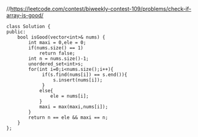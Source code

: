 //https://leetcode.com/contest/biweekly-contest-109/problems/check-if-array-is-good/

```
class Solution {
public:
    bool isGood(vector<int>& nums) {
        int maxi = 0,ele = 0;
        if(nums.size() == 1)
            return false;
        int n = nums.size()-1;
        unordered_set<int>s;
        for(int i=0;i<nums.size();i++){
             if(s.find(nums[i]) == s.end()){
                 s.insert(nums[i]);
             }
            else{
                ele = nums[i];
            }
            maxi = max(maxi,nums[i]);
        }
        return n == ele && maxi == n;
    }
};
